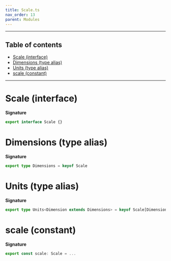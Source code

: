 ```yaml
---
title: Scale.ts
nav_order: 13
parent: Modules
---
```


---

<h2 class="text-delta">Table of contents</h2>

- [Scale (interface)](#scale-interface)
- [Dimensions (type alias)](#dimensions-type-alias)
- [Units (type alias)](#units-type-alias)
- [scale (constant)](#scale-constant)

---

# Scale (interface)

**Signature**

```ts
export interface Scale {}
```

# Dimensions (type alias)

**Signature**

```ts
export type Dimensions = keyof Scale
```

# Units (type alias)

**Signature**

```ts
export type Units<Dimension extends Dimensions> = keyof Scale[Dimension]
```

# scale (constant)

**Signature**

```ts
export const scale: Scale = ...
```
